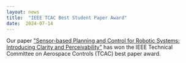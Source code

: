 ```yaml
---
layout: news
title:  "IEEE TCAC Best Student Paper Award"
date:  2024-07-14
---
```


Our paper ["Sensor-based Planning and Control for Robotic Systems: Introducing Clarity and Perceivability"](/papers/2023-perceivability) has won the IEEE Technical Committee on Aerospace Controls (TCAC) best paper award. 
